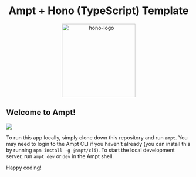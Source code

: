 <p align="center">
    <div width="100%" align="center">
        <h1>Ampt + Hono (TypeScript) Template</h1>
    </div>
    <p align="center">
    <a href="https://hono.dev" target="_blank"><img src="https://ampt.dev/public/templates/hono.png" alt="hono-logo" width="200"/></a>
    </p>
</p>

## Welcome to Ampt!

[<img src="https://getampt.com/button"/>](https://ampt.dev/start?template=hono)

To run this app locally, simply clone down this repository and run `ampt`. You may need to login to the Ampt CLI if you haven't already (you can install this by running `npm install -g @ampt/cli`). To start the local development server, run `ampt dev` or `dev` in the Ampt shell.

Happy coding!
